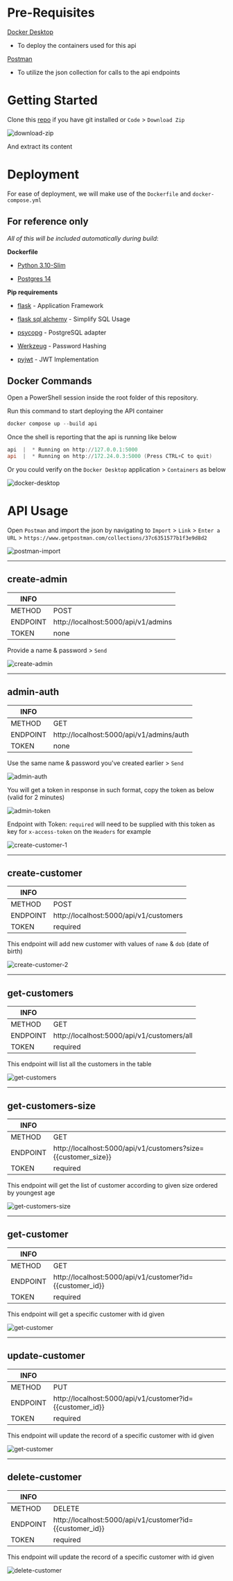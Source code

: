 # Pre-Requisites

[Docker Desktop](https://docs.docker.com/desktop/)
- To deploy the containers used for this api

[Postman](https://www.postman.com/downloads/)
- To utilize the json collection for calls to the api endpoints

# Getting Started

Clone this [repo](https://github.com/opariffazman/restful-json-api-docker.git) if you have git installed or `Code` > `Download Zip`

![download-zip](docs/download-zip.png)

And extract its content

# Deployment

For ease of deployment, we will make use of the `Dockerfile` and `docker-compose.yml`

## For reference only 

_All of this will be included automatically during build_:

__Dockerfile__

- [Python 3.10-Slim](https://hub.docker.com/_/python)

- [Postgres 14](https://hub.docker.com/_/postgres)

__Pip requirements__

- [flask](https://flask.palletsprojects.com/en/2.1.x/) - Application Framework

- [flask sql alchemy](https://flask-sqlalchemy.palletsprojects.com/en/2.x/) - Simplify SQL Usage

- [psycopg](https://www.psycopg.org/docs/install.html) - PostgreSQL adapter

- [Werkzeug](https://werkzeug.palletsprojects.com/en/2.1.x/installation/) - Password Hashing

- [pyjwt](https://pyjwt.readthedocs.io/en/stable/) - JWT Implementation

## Docker Commands

Open a PowerShell session inside the root folder of this repository.

Run this command to start deploying the API container
```powershell
docker compose up --build api
```

Once the shell is reporting that the api is running like below
```powershell
api  |  * Running on http://127.0.0.1:5000
api  |  * Running on http://172.24.0.3:5000 (Press CTRL+C to quit)
```

Or you could verify on the `Docker Desktop` application > `Containers` as below

![docker-desktop](docs/docker-desktop.png)

# API Usage

Open `Postman` and import the json by navigating to `Import` > `Link` > `Enter a URL` > `https://www.getpostman.com/collections/37c6351577b1f3e9d8d2`

![postman-import](docs/postman-import.png)
___
## create-admin

| INFO   |  |
| -------- | -------- |
| METHOD   | POST |
| ENDPOINT | http://localhost:5000/api/v1/admins |
| TOKEN    | none |

Provide a name & password > `Send`

![create-admin](docs/create-admin.png)
___
## admin-auth

| INFO   |  |
| -------- | -------- |
| METHOD   | GET |
| ENDPOINT | http://localhost:5000/api/v1/admins/auth |
| TOKEN    | none |

Use the same name & password you've created earlier > `Send`

![admin-auth](docs/admin-auth.png)

You will get a token in response in such format, copy the token as below (valid for 2 minutes)

![admin-token](docs/admin-token.png)

Endpoint with Token: `required` will need to be supplied with this token as key for `x-access-token` on the `Headers` for example

![create-customer-1](docs/create-customer-1.png)
___
## create-customer

| INFO   |  |
| -------- | -------- |
| METHOD   | POST |
| ENDPOINT | http://localhost:5000/api/v1/customers |
| TOKEN    | required |

This endpoint will add new customer with values of `name` & `dob` (date of birth)

![create-customer-2](docs/create-customer-2.png)
___
## get-customers

| INFO   |  |
| -------- | -------- |
| METHOD   | GET |
| ENDPOINT | http://localhost:5000/api/v1/customers/all |
| TOKEN    | required |

This endpoint will list all the customers in the table

![get-customers](docs/get-customers.png)
___
## get-customers-size

| INFO   |  |
| -------- | -------- |
| METHOD   | GET |
| ENDPOINT | http://localhost:5000/api/v1/customers?size={{customer_size}} |
| TOKEN    | required |

This endpoint will get the list of customer according to given size ordered by youngest age

![get-customers-size](docs/get-customers-size.png)
___
## get-customer

| INFO   |  |
| -------- | -------- |
| METHOD   | GET |
| ENDPOINT | http://localhost:5000/api/v1/customer?id={{customer_id}} |
| TOKEN    | required |

This endpoint will get a specific customer with id given

![get-customer](docs/get-customer.png)
___
## update-customer

| INFO   |  |
| -------- | -------- |
| METHOD   | PUT |
| ENDPOINT | http://localhost:5000/api/v1/customer?id={{customer_id}} |
| TOKEN    | required |

This endpoint will update the record of a specific customer with id given

![get-customer](docs/get-customer.png)
___
## delete-customer

| INFO   |  |
| -------- | -------- |
| METHOD   | DELETE |
| ENDPOINT | http://localhost:5000/api/v1/customer?id={{customer_id}} |
| TOKEN    | required |


This endpoint will update the record of a specific customer with id given

![delete-customer](docs/delete-customer.png)

